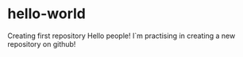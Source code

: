 # hello-world
Creating first repository
Hello people!
I`m practising in creating a new repository on github!
